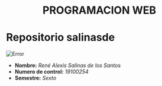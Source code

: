 
# <center>**PROGRAMACION WEB**</center>
# Repositorio salinasde


![Error](https://th.bing.com/th/id/OIP.v1pfI7HzHi8pQSwhG_liEwHaH-?pid=ImgDet&rs=1)


- **Nombre:** *René Alexis Salinas de los Santos*
- **Numero de control:** *19100254*
- **Semestre:** *Sexto*